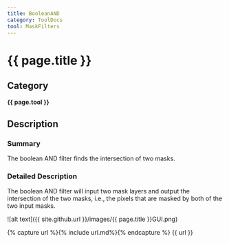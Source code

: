 ```yaml
---
title: BooleanAND 
category: ToolDocs 
tool: MaskFilters
---
```


# {{ page.title }} 

## Category

**{{ page.tool }}**

## Description

### Summary

The boolean AND filter finds the intersection of two masks.

### Detailed Description

The boolean AND filter will input two mask layers and output the intersection of the two masks, i.e., the pixels that are masked by both of the two input masks.

![alt text]({{ site.github.url }}/images/{{ page.title }}GUI.png)

{% capture url %}{% include url.md%}{% endcapture %}
{{ url }}

